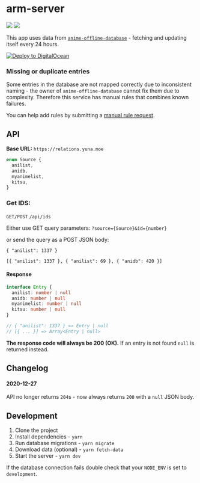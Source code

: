 # arm-server

[![](https://img.shields.io/github/workflow/status/BeeeQueue/arm-server/CI)](https://github.com/BeeeQueue/arm-server/actions?query=branch%3Amaster+workflow%3ACI)
[![](https://img.shields.io/uptimerobot/ratio/m781899942-e512424b17b53ca46ae043b6.svg?label=30-day%20uptime)](http://status.ping.apex.sh/f3d0a914-a73e-4187-bdf7-b0985fc2d588)

This app uses data from [`anime-offline-database`](https://github.com/manami-project/anime-offline-database/) - fetching
and updating itself every 24 hours.

[![Deploy to DigitalOcean](https://mp-assets1.sfo2.digitaloceanspaces.com/deploy-to-do/do-btn-blue.svg)](https://cloud.digitalocean.com/apps/new?repo=https://github.com/BeeeQueue/arm-server/tree/master)

### Missing or duplicate entries

Some entries in the database are not mapped correctly due to inconsistent naming - the owner of `anime-offline-database`
cannot fix them due to complexity. Therefore this service has manual rules that combines known failures.

You can help add rules by submitting
a [manual rule request](https://github.com/BeeeQueue/arm-server/issues/new?template=manual-rule-request.md).

## API

**Base URL:** `https://relations.yuna.moe`

```ts
enum Source {
  anilist,
  anidb,
  myanimelist,
  kitsu,
}
```

### Get IDS:

`GET/POST` `/api/ids`

Either use GET query parameters:
`?source={Source}&id={number}`

or send the query as a POST JSON body:

`{ "anilist": 1337 }`

`[{ "anilist": 1337 }, { "anilist": 69 }, { "anidb": 420 }]`

#### Response

```ts
interface Entry {
  anilist: number | null
  anidb: number | null
  myanimelist: number | null
  kitsu: number | null
}

// { "anilist": 1337 } => Entry | null
// [{ ... }] => Array<Entry | null>
```

**The response code will always be 200 (OK).**
If an entry is not found `null` is returned instead.

## Changelog

#### 2020-12-27

API no longer returns `204`s - now always returns `200` with a `null` JSON body.

## Development

1. Clone the project
1. Install dependencies - `yarn`
1. Run database migrations - `yarn migrate`
1. Download data (optional) - `yarn fetch-data`
1. Start the server - `yarn dev`

If the database connection fails double check that your `NODE_ENV` is set to `development`.
